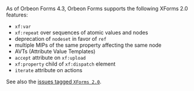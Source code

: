 As of Orbeon Forms 4.3, Orbeon Forms supports the following XForms 2.0 features:

- `xf:var`
- `xf:repeat` over sequences of atomic values and nodes
- deprecation of `nodeset` in favor of `ref`
- multiple MIPs of the same property affecting the same node
- AVTs (Attribute Value Templates)
- `accept` attribute on `xf:upload`
- `xf:property` child of `xf:dispatch` element
- `iterate` attribute on actions

See also the [issues tagged `XForms 2.0`](https://github.com/orbeon/orbeon-forms/issues?direction=desc&labels=XForms+2.0&page=1&sort=updated&state=open).